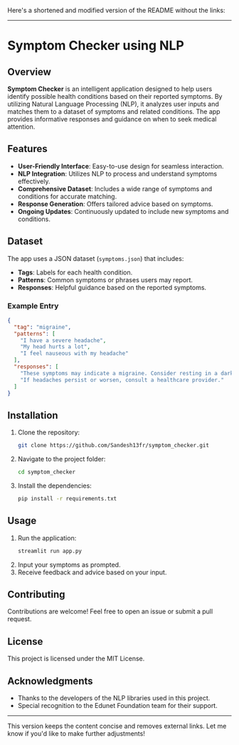 Here's a shortened and modified version of the README without the links:

---

# Symptom Checker using NLP

## Overview

**Symptom Checker** is an intelligent application designed to help users identify possible health conditions based on their reported symptoms. By utilizing Natural Language Processing (NLP), it analyzes user inputs and matches them to a dataset of symptoms and related conditions. The app provides informative responses and guidance on when to seek medical attention.

## Features

- **User-Friendly Interface**: Easy-to-use design for seamless interaction.
- **NLP Integration**: Utilizes NLP to process and understand symptoms effectively.
- **Comprehensive Dataset**: Includes a wide range of symptoms and conditions for accurate matching.
- **Response Generation**: Offers tailored advice based on symptoms.
- **Ongoing Updates**: Continuously updated to include new symptoms and conditions.

## Dataset

The app uses a JSON dataset (`symptoms.json`) that includes:

- **Tags**: Labels for each health condition.
- **Patterns**: Common symptoms or phrases users may report.
- **Responses**: Helpful guidance based on the reported symptoms.

### Example Entry

```json
{
  "tag": "migraine",
  "patterns": [
    "I have a severe headache",
    "My head hurts a lot",
    "I feel nauseous with my headache"
  ],
  "responses": [
    "These symptoms may indicate a migraine. Consider resting in a dark room and staying hydrated.",
    "If headaches persist or worsen, consult a healthcare provider."
  ]
}
```

## Installation

1. Clone the repository:
   ```bash
   git clone https://github.com/Sandesh13fr/symptom_checker.git
   ```
2. Navigate to the project folder:
   ```bash
   cd symptom_checker
   ```
3. Install the dependencies:
   ```bash
   pip install -r requirements.txt
   ```

## Usage

1. Run the application:
   ```bash
   streamlit run app.py
   ```
2. Input your symptoms as prompted.
3. Receive feedback and advice based on your input.

## Contributing

Contributions are welcome! Feel free to open an issue or submit a pull request.

## License

This project is licensed under the MIT License.

## Acknowledgments

- Thanks to the developers of the NLP libraries used in this project.
- Special recognition to the Edunet Foundation team for their support.

---

This version keeps the content concise and removes external links. Let me know if you'd like to make further adjustments!